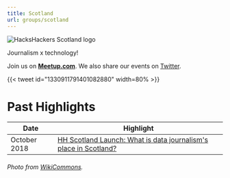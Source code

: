 ```yaml
---
title: Scotland
url: groups/scotland
---
```


![HacksHackers Scotland logo](https://upload.wikimedia.org/wikipedia/commons/2/23/River_Clyde_2021.jpg)

Journalism x technology!

Join us on **[Meetup.com](https://www.meetup.com/Hacks-Hackers-Scotland)**. We also share our events on [Twitter](https://twitter.com/HacksHackersSCO).

{{< tweet id="1330911791401082880" width=80% >}}

# Past Highlights

| **Date**  | **Highlight** |  
|-----------|---------------|  
| October 2018 | [HH Scotland Launch: What is data journalism's place in Scotland?](https://www.meetup.com/Hacks-Hackers-Scotland/events/254877739/) |

###### Photo from [WikiCommons](wikicommons.org).
